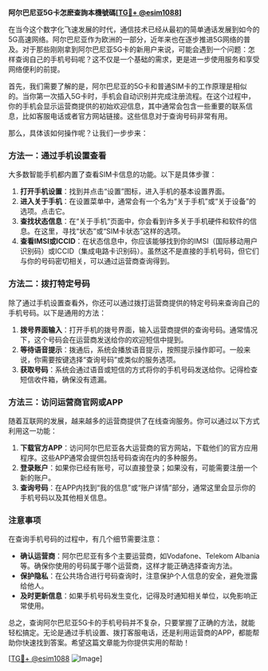 **阿尔巴尼亚5G卡怎麽查詢本機號碼[[TG💪+ @esim1088](https://t.me/s/esim1088)]**

在当今这个数字化飞速发展的时代，通信技术已经从最初的简单通话发展到如今的5G高速网络。阿尔巴尼亚作为欧洲的一部分，近年来也在逐步推进5G网络的普及。对于那些刚刚拿到阿尔巴尼亚5G卡的新用户来说，可能会遇到一个问题：怎样查询自己的手机号码呢？这不仅是一个基础的需求，更是进一步使用服务和享受网络便利的前提。

首先，我们需要了解的是，阿尔巴尼亚的5G卡和普通SIM卡的工作原理是相似的。当你第一次插入5G卡时，手机会自动识别并完成注册流程。在这个过程中，你的手机会显示运营商提供的初始欢迎信息，其中通常会包含一些重要的联系信息，比如客服电话或者官方网站链接。这些信息对于查询号码非常有用。

那么，具体该如何操作呢？让我们一步步来：

### 方法一：通过手机设置查看

大多数智能手机都内置了查看SIM卡信息的功能。以下是具体步骤：

1. **打开手机设置**：找到并点击“设置”图标，进入手机的基本设置界面。
2. **进入关于手机**：在设置菜单中，通常会有一个名为“关于手机”或“关于设备”的选项。点击它。
3. **查找状态信息**：在“关于手机”页面中，你会看到许多关于手机硬件和软件的信息。在这里，寻找“状态”或“SIM卡状态”这样的选项。
4. **查看IMSI或ICCID**：在状态信息中，你应该能够找到你的IMSI（国际移动用户识别码）或ICCID（集成电路卡识别码）。虽然这不是直接的手机号码，但它们与你的号码密切相关，可以通过运营商查询得到。

### 方法二：拨打特定号码

除了通过手机设置查看外，你还可以通过拨打运营商提供的特定号码来查询自己的手机号码。以下是通用的方法：

1. **拨号界面输入**：打开手机的拨号界面，输入运营商提供的查询号码。通常情况下，这个号码会在运营商发送给你的欢迎短信中提到。
2. **等待语音提示**：拨通后，系统会播放语音提示，按照提示操作即可。一般来说，你需要按键选择“查询号码”或类似的服务选项。
3. **获取号码**：系统会通过语音或短信的方式将你的手机号码发送给你。记得检查短信收件箱，确保没有遗漏。

### 方法三：访问运营商官网或APP

随着互联网的发展，越来越多的运营商提供了在线查询服务。你可以通过以下方式利用这一功能：

1. **下载官方APP**：访问阿尔巴尼亚各大运营商的官方网站，下载他们的官方应用程序。这些APP通常会提供包括号码查询在内的多种服务。
2. **登录账户**：如果你已经有账号，可以直接登录；如果没有，可能需要注册一个新的账户。
3. **查询号码**：在APP内找到“我的信息”或“账户详情”部分，通常这里会显示你的手机号码以及其他相关信息。

### 注意事项

在查询手机号码的过程中，有几个细节需要注意：

- **确认运营商**：阿尔巴尼亚有多个主要运营商，如Vodafone、Telekom Albania等。确保你使用的号码属于哪个运营商，这样才能正确选择查询方法。
- **保护隐私**：在公共场合进行号码查询时，注意保护个人信息的安全，避免泄露给他人。
- **及时更新信息**：如果手机号码发生变化，记得及时通知相关单位，以免影响正常使用。

总之，查询阿尔巴尼亚5G卡的手机号码并不复杂，只要掌握了正确的方法，就能轻松搞定。无论是通过手机设置、拨打客服电话，还是利用运营商的APP，都能帮助你快速找到答案。希望这篇文章能为你提供实用的帮助！

[[TG💪+ @esim1088](https://t.me/s/esim1088) ![Image](https://i.postimg.cc/4NQfJmqS/Snipaste-2025-05-13-00-14-12.png)]